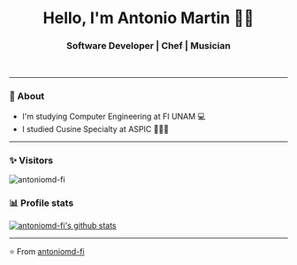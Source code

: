 <h1 align="center"> Hello, I'm Antonio Martin 👨‍💻 </h1>

<h3 align="center">  Software Developer | Chef | Musician </h3> <br>

---------------------------------------------------------------------------------------------------------------------------------------------------------------------------------
### 🤔 About
-  I'm studying Computer Engineering at FI UNAM 💻
-  I studied Cusine Specialty at ASPIC 👨🏽‍🍳

---------------------------------------------------------------------------------------------------------------------------------------------------------------------------------
### ✨ Visitors 

<p align="left"> <img src="https://komarev.com/ghpvc/?username=antoniomd-fi" alt="antoniomd-fi" /> </p>

### 📊 Profile stats

[![antoniomd-fi's github stats](https://github-readme-stats.vercel.app/api?username=antoniomd-fi&show_icons=true&title_color=fff&icon_color=79ff97&text_color=9f9f9f&bg_color=151515)](https://github.com/antoniomd-fi/github-readme-stats)

-------------------------------------------------------------------------------------------------------------------------------------------------------------------------------

<!---![Most Used Language](https://github-readme-stats.vercel.app/api/top-langs/?username=antoniomd-fi&theme=blue-green)-->

⭐️ From [antoniomd-fi](http://www.github.com/antoniomd-fi)
